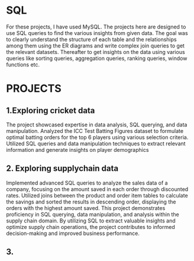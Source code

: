# SQL
For these projects, I have used MySQL. The projects here are designed to use SQL queries to find the various insights from given data. The goal was to clearly understand the structure of each table and the relationships among them using the ER diagrams and write complex join queries to get the relevant datasets. Thereafter to get insights on the data using various queries like sorting queries, aggregation queries, ranking queries, window functions etc.

# PROJECTS

## 1.Exploring cricket data 
The project showcased expertise in data analysis, SQL querying, and data manipulation. Analyzed the ICC Test Batting Figures dataset to formulate optimal batting orders for the top 6 players using various selection criteria. Utilized SQL queries and data manipulation techniques to extract relevant information and generate insights on player demographics

## 2. Exploring supplychain data 
Implemented advanced SQL queries to analyze the sales data of a company, focusing on the amount saved in each order through discounted rates. Utilized joins between the product and order item tables to calculate the savings and sorted the results in descending order, displaying the orders with the highest amount saved. This project demonstrates proficiency in SQL querying, data manipulation, and analysis within the supply chain domain. By utilizing SQL to extract valuable insights and optimize supply chain operations, the project contributes to informed decision-making and improved business performance.

## 3. 
